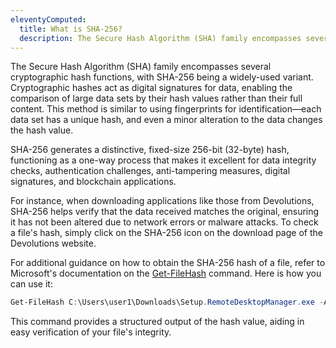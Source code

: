 ```yaml
---
eleventyComputed:
  title: What is SHA-256?
  description: The Secure Hash Algorithm (SHA) family encompasses several cryptographic hash functions, with SHA-256 being a widely-used variant.
---
```

The Secure Hash Algorithm (SHA) family encompasses several cryptographic hash functions, with SHA-256 being a widely-used variant. Cryptographic hashes act as digital signatures for data, enabling the comparison of large data sets by their hash values rather than their full content. This method is similar to using fingerprints for identification—each data set has a unique hash, and even a minor alteration to the data changes the hash value.

SHA-256 generates a distinctive, fixed-size 256-bit (32-byte) hash, functioning as a one-way process that makes it excellent for data integrity checks, authentication challenges, anti-tampering measures, digital signatures, and blockchain applications.

For instance, when downloading applications like those from Devolutions, SHA-256 helps verify that the data received matches the original, ensuring it has not been altered due to network errors or malware attacks. To check a file's hash, simply click on the SHA-256 icon on the download page of the Devolutions website.

For additional guidance on how to obtain the SHA-256 hash of a file, refer to Microsoft's documentation on the [Get-FileHash](https://docs.microsoft.com/en-us/powershell/module/microsoft.powershell.utility/get-filehash?view=powershell-7.2) command. Here is how you can use it:

```powershell
Get-FileHash C:\Users\user1\Downloads\Setup.RemoteDesktopManager.exe -Algorithm SHA256 | Format-List.
```

This command provides a structured output of the hash value, aiding in easy verification of your file's integrity.